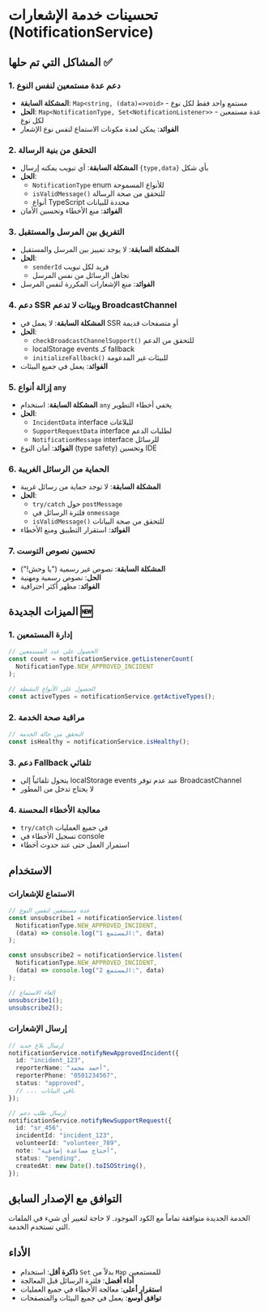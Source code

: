 # تحسينات خدمة الإشعارات (NotificationService)

## المشاكل التي تم حلها ✅

### 1. **دعم عدة مستمعين لنفس النوع**

- **المشكلة السابقة**: `Map<string, (data)=>void>` - مستمع واحد فقط لكل نوع
- **الحل**: `Map<NotificationType, Set<NotificationListener>>` - عدة مستمعين لكل نوع
- **الفوائد**: يمكن لعدة مكونات الاستماع لنفس نوع الإشعار

### 2. **التحقق من بنية الرسالة**

- **المشكلة السابقة**: أي تبويب يمكنه إرسال `{type,data}` بأي شكل
- **الحل**:
  - `NotificationType` enum للأنواع المسموحة
  - `isValidMessage()` للتحقق من صحة الرسالة
  - أنواع TypeScript محددة للبيانات
- **الفوائد**: منع الأخطاء وتحسين الأمان

### 3. **التفريق بين المرسل والمستقبل**

- **المشكلة السابقة**: لا يوجد تمييز بين المرسل والمستقبل
- **الحل**:
  - `senderId` فريد لكل تبويب
  - تجاهل الرسائل من نفس المرسل
- **الفوائد**: منع الإشعارات المكررة لنفس المرسل

### 4. **دعم SSR وبيئات لا تدعم BroadcastChannel**

- **المشكلة السابقة**: لا يعمل في SSR أو متصفحات قديمة
- **الحل**:
  - `checkBroadcastChannelSupport()` للتحقق من الدعم
  - localStorage events كـ fallback
  - `initializeFallback()` للبيئات غير المدعومة
- **الفوائد**: يعمل في جميع البيئات

### 5. **إزالة أنواع `any`**

- **المشكلة السابقة**: استخدام `any` يخفي أخطاء التطوير
- **الحل**:
  - `IncidentData` interface للبلاغات
  - `SupportRequestData` interface لطلبات الدعم
  - `NotificationMessage` interface للرسائل
- **الفوائد**: أمان النوع (type safety) وتحسين IDE

### 6. **الحماية من الرسائل الغريبة**

- **المشكلة السابقة**: لا توجد حماية من رسائل غريبة
- **الحل**:
  - `try/catch` حول `postMessage`
  - فلترة الرسائل في `onmessage`
  - `isValidMessage()` للتحقق من صحة البيانات
- **الفوائد**: استقرار التطبيق ومنع الأخطاء

### 7. **تحسين نصوص التوست**

- **المشكلة السابقة**: نصوص غير رسمية ("يا وحش!")
- **الحل**: نصوص رسمية ومهنية
- **الفوائد**: مظهر أكثر احترافية

## الميزات الجديدة 🆕

### 1. **إدارة المستمعين**

```typescript
// الحصول على عدد المستمعين
const count = notificationService.getListenerCount(
  NotificationType.NEW_APPROVED_INCIDENT
);

// الحصول على الأنواع النشطة
const activeTypes = notificationService.getActiveTypes();
```

### 2. **مراقبة صحة الخدمة**

```typescript
// التحقق من حالة الخدمة
const isHealthy = notificationService.isHealthy();
```

### 3. **دعم Fallback تلقائي**

- يتحول تلقائياً إلى localStorage events عند عدم توفر BroadcastChannel
- لا يحتاج تدخل من المطور

### 4. **معالجة الأخطاء المحسنة**

- `try/catch` في جميع العمليات
- تسجيل الأخطاء في console
- استمرار العمل حتى عند حدوث أخطاء

## الاستخدام

### الاستماع للإشعارات

```typescript
// عدة مستمعين لنفس النوع
const unsubscribe1 = notificationService.listen(
  NotificationType.NEW_APPROVED_INCIDENT,
  (data) => console.log("المستمع 1:", data)
);

const unsubscribe2 = notificationService.listen(
  NotificationType.NEW_APPROVED_INCIDENT,
  (data) => console.log("المستمع 2:", data)
);

// إلغاء الاستماع
unsubscribe1();
unsubscribe2();
```

### إرسال الإشعارات

```typescript
// إرسال بلاغ جديد
notificationService.notifyNewApprovedIncident({
  id: "incident_123",
  reporterName: "أحمد محمد",
  reporterPhone: "0501234567",
  status: "approved",
  // ... باقي البيانات
});

// إرسال طلب دعم
notificationService.notifyNewSupportRequest({
  id: "sr_456",
  incidentId: "incident_123",
  volunteerId: "volunteer_789",
  note: "أحتاج مساعدة إضافية",
  status: "pending",
  createdAt: new Date().toISOString(),
});
```

## التوافق مع الإصدار السابق

الخدمة الجديدة متوافقة تماماً مع الكود الموجود. لا حاجة لتغيير أي شيء في الملفات التي تستخدم الخدمة.

## الأداء

- **ذاكرة أقل**: استخدام `Set` بدلاً من `Map` للمستمعين
- **أداء أفضل**: فلترة الرسائل قبل المعالجة
- **استقرار أعلى**: معالجة الأخطاء في جميع العمليات
- **توافق أوسع**: يعمل في جميع البيئات والمتصفحات
